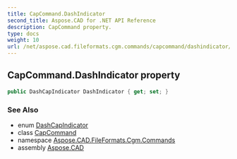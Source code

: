 ```yaml
---
title: CapCommand.DashIndicator
second_title: Aspose.CAD for .NET API Reference
description: CapCommand property. 
type: docs
weight: 10
url: /net/aspose.cad.fileformats.cgm.commands/capcommand/dashindicator/
---
```

## CapCommand.DashIndicator property

```csharp
public DashCapIndicator DashIndicator { get; set; }
```

### See Also

* enum [DashCapIndicator](../../../aspose.cad.fileformats.cgm.enums/dashcapindicator/)
* class [CapCommand](../)
* namespace [Aspose.CAD.FileFormats.Cgm.Commands](../../capcommand/)
* assembly [Aspose.CAD](../../../)


